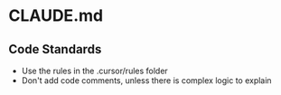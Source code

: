 # CLAUDE.md

## Code Standards

- Use the rules in the .cursor/rules folder
- Don't add code comments, unless there is complex logic to explain
